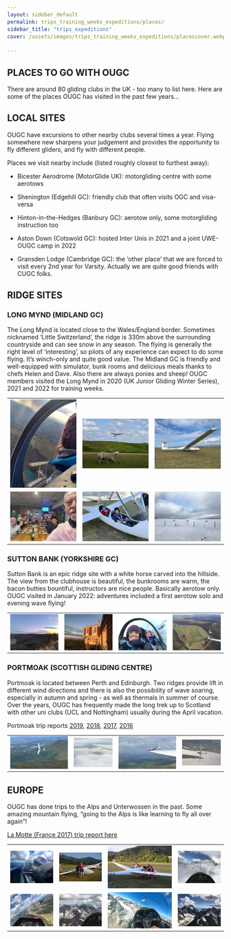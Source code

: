 ```yaml
---
layout: sidebar_default
permalink: trips_training_weeks_expeditions/places/
sidebar_title: "trips_expeditions"
cover: /assets/images/trips_training_weeks_expeditions/placescover.webp

---
```


<title>Places We Go - OUGC</title>

## PLACES TO GO WITH OUGC

There are around 80 gliding clubs in the UK - too many to list here. Here are some of the places OUGC has visited in the past few years…

## LOCAL SITES

OUGC have excursions to other nearby clubs several times a year. Flying somewhere new sharpens your judgement and provides the opportunity to fly different gliders, and fly with different people.

Places we visit nearby include (listed roughly closest to furthest away):

- Bicester Aerodrome (MotorGlide UK): motorgliding centre with some aerotows

- Shenington (Edgehill GC): friendly club that often visits OGC and visa-versa

- Hinton-in-the-Hedges (Banbury GC): aerotow only, some motorgliding instruction too

- Aston Down (Cotswold GC): hosted Inter Unis in 2021 and a joint UWE-OUGC camp in 2022

- Gransden Lodge (Cambridge GC): the ‘other place’ that we are forced to visit every 2nd year for Varsity. Actually we are quite good friends with CUGC folks.

## RIDGE SITES

### LONG MYND (MIDLAND GC)

The Long Mynd is located close to the Wales/England border. Sometimes nicknamed ‘Little Switzerland’, the ridge is 330m above the surrounding countryside and can see snow in any season. The flying is generally the right level of ‘interesting’, so pilots of any experience can expect to do some flying. It’s winch-only and quite good value.  The Midland GC is friendly and well-equipped with simulator, bunk rooms and delicious meals thanks to chefs Helen and Dave. Also there are always ponies and sheep!  OUGC members visited the Long Mynd in 2020 (UK Junior Gliding Winter Series), 2021 and 2022 for training weeks.

<table class = "table-large">
  <tr>
    <td><img src="/assets/images/trips_training_weeks_expeditions/longmynd1.jpg.webp" alt="longmynd1"></td>
    <td><img src="/assets/images/trips_training_weeks_expeditions/longmynd2.jpg.webp" alt="longmynd2"></td>
    <td><img src="/assets/images/trips_training_weeks_expeditions/longmynd3.jpeg.webp" alt="longmynd3"></td>
  </tr> 
  <tr>
    <td><img src="/assets/images/trips_training_weeks_expeditions/longmynd4.jpeg.webp" alt="longmynd4"></td>
    <td><img src="/assets/images/trips_training_weeks_expeditions/longmynd5.jpeg.webp" alt="longmynd5"></td>
    <td><img src="/assets/images/trips_training_weeks_expeditions/longmynd6.jpeg.webp" alt="longmynd6"></td>
  </tr>
</table>


### SUTTON BANK (YORKSHIRE GC)

Sutton Bank is an epic ridge site with a white horse carved into the hillside. The view from the clubhouse is beautiful, the bunkrooms are warm, the bacon butties bountiful, instructors are nice people. Basically aerotow only. OUGC visited in January 2022: adventures included a first aerotow solo and evening wave flying!

<table class = "table-small">
  <tr>
    <td><img src="/assets/images/trips_training_weeks_expeditions/suttonbank1.jpg.webp" alt="suttonbank1"></td>
    <td><img src="/assets/images/trips_training_weeks_expeditions/suttonbank2.jpg.webp" alt="suttonbank2"></td>
    <td><img src="/assets/images/trips_training_weeks_expeditions/suttonbank3.jpg.webp" alt="suttonbank3"></td>
    <td><img src="/assets/images/trips_training_weeks_expeditions/suttonbank4.jpg.webp" alt="suttonbank4"></td>
  </tr> 
</table>

### PORTMOAK (SCOTTISH GLIDING CENTRE)

Portmoak is located between Perth and Edinburgh. Two ridges provide lift in different wind directions and there is also the possibility of wave soaring, especially in autumn and spring - as well as thermals in summer of course. Over the years, OUGC has frequently made the long trek up to Scotland with other uni clubs (UCL and Nottingham) usually during the April vacation.

Portmoak trip reports [2019](https://drive.google.com/file/d/1Jx3He2TU6BHtLfl7DaYgmZ2_SoHYGruB/view?usp=sharing), [2018](https://drive.google.com/file/d/1zJ4D13cVJVlwdI5788AFP32_a4ZgF23C/view?usp=share_link), [2017](https://drive.google.com/file/d/1eJ--F-CNyTSKiC9a2s2Qefn62Uh9QxHa/view?usp=share_link), [2016](https://drive.google.com/file/d/1CKtVdzUOlSKce3s0hi8EhXWR9r6eVXb1/view?usp=sharing)

<table class = "table-small">
  <tr>
    <td><img src="/assets/images/trips_training_weeks_expeditions/portmoak1.jpg.webp" alt="portmoak1"></td>
    <td><img src="/assets/images/trips_training_weeks_expeditions/portmoak2.jpg.webp" alt="portmoak2"></td>
    <td><img src="/assets/images/trips_training_weeks_expeditions/portmoak3.jpg.webp" alt="portmoak3"></td>
    <td><img src="/assets/images/trips_training_weeks_expeditions/portmoak4.jpg.webp" alt="portmoak4"></td>
  </tr> 
</table>

## EUROPE

OUGC has done trips to the Alps and Unterwossen in the past. Some amazing mountain flying, “going to the Alps is like learning to fly all over again”!

[La Motte (France 2017) trip report here](https://drive.google.com/file/d/1hEoebC7y2WeHCM_bg_Hfp5YP1wwbtKTd/view?usp=sharing)

<table class = "table-small">
  <tr>
    <td><img src="/assets/images/trips_training_weeks_expeditions/europe1.jpg.webp" alt="europe1"></td>
    <td><img src="/assets/images/trips_training_weeks_expeditions/europe2.jpg.webp" alt="europe2"></td>
    <td><img src="/assets/images/trips_training_weeks_expeditions/europe3.jpg.webp" alt="europe3"></td>
    <td><img src="/assets/images/trips_training_weeks_expeditions/europe4.jpg.webp" alt="europe4"></td>
  </tr> 
    <tr>
    <td><img src="/assets/images/trips_training_weeks_expeditions/europe5.jpg.webp" alt="europe5"></td>
    <td><img src="/assets/images/trips_training_weeks_expeditions/europe6.jpg.webp" alt="europe6"></td>
    <td><img src="/assets/images/trips_training_weeks_expeditions/europe7.jpg.webp" alt="europe7"></td>
    <td><img src="/assets/images/trips_training_weeks_expeditions/europe8.jpg.webp" alt="europe8"></td>
  </tr> 
</table>